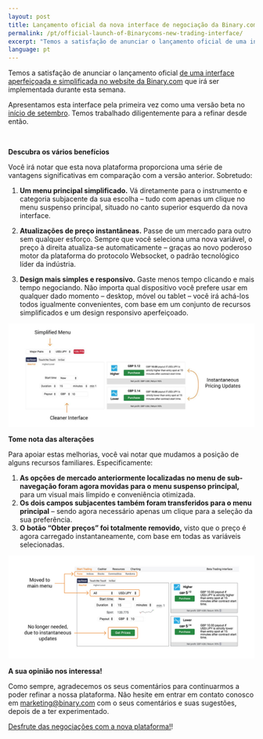 ```yaml
---
layout: post
title: Lançamento oficial da nova interface de negociação da Binary.com
permalink: /pt/official-launch-of-Binarycoms-new-trading-interface/
excerpt: "Temos a satisfação de anunciar o lançamento oficial de uma interface aperfeiçoada e simplificada no website da Binary.com que irá ser implementada durante esta semana...."  
language: pt
---
```



Temos a satisfação de anunciar o lançamento oficial [de uma interface aperfeiçoada e simplificada no website da Binary.com](https://www.binary.com/trading?l=EN&utm_source=blog&utm_medium=social&utm_content=EN&utm_campaign=whatsnew) que irá ser implementada durante esta semana.

Apresentamos esta interface pela primeira vez como uma versão beta no [início de setembro](https://www.binary.com/trading?l=PT&utm_source=blog&utm_medium=social&utm_content=EN&utm_campaign=whatsnew).  Temos trabalhado diligentemente para a refinar desde então.

<br>


**Descubra os vários benefícios**

Você irá notar que esta nova plataforma proporciona uma série de vantagens significativas em comparação com a versão anterior. Sobretudo:

1. **Um menu principal simplificado.** Vá diretamente para o instrumento e categoria subjacente da sua escolha – tudo com apenas um clique no menu suspenso principal, situado no canto superior esquerdo da nova interface.

2. **Atualizações de preço instantâneas.** Passe de um mercado para outro sem qualquer esforço. Sempre que você seleciona uma nova variável, o preço à direita atualiza-se automaticamente – graças ao novo poderoso motor da plataforma do protocolo Websocket, o padrão tecnológico líder da indústria.

3. **Design mais simples e responsivo.** Gaste menos tempo clicando e mais tempo negociando. Não importa qual dispositivo você prefere usar em qualquer dado momento – desktop, móvel ou tablet – você irá achá-los todos igualmente convenientes, com base em um conjunto de recursos simplificados e um design responsivo aperfeiçoado.

![](/images/newinterface-1.jpg)
<br>


**Tome nota das alterações**

Para apoiar estas melhorias, você vai notar que mudamos a posição de alguns recursos familiares. Especificamente:

1. **As opções de mercado anteriormente localizadas no menu de sub-navegação foram agora movidas para o menu suspenso principal,** para um visual mais límpido e conveniência otimizada.
2. **Os dois campos subjacentes também foram transferidos para o menu principal** – sendo agora necessário apenas um clique para a seleção da sua preferência. 
3. **O botão “Obter preços” foi totalmente removido,** visto que o preço é agora carregado instantaneamente, com base em todas as variáveis selecionadas.

![](/images/newinterface-2.jpg)
<br>

**A sua opinião nos interessa!**

Como sempre, agradecemos os seus comentários para continuarmos a poder refinar a nossa plataforma. Não hesite em entrar em contato conosco em [marketing@binary.com](mailto:marketing@binary.com) com o seus comentários e suas sugestões, depois de a ter experimentado.

[Desfrute das negociações com a nova plataforma!](https://www.binary.com/trading?l=PT&utm_source=blog&utm_medium=social&utm_content=PT&utm_campaign=whatsnew)!




